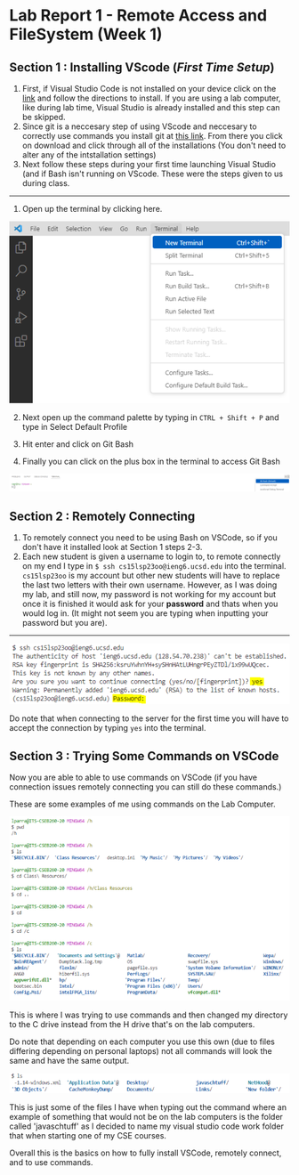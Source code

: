 # Lab Report 1 - Remote Access and FileSystem (Week 1)

## Section 1 : Installing VScode (*First Time Setup*)
1. First, if Visual Studio Code is not installed on your device click on the [link](https://code.visualstudio.com/) and follow the directions to install. If you are using a lab computer, like during lab time, Visual Studio is already installed and this step can be skipped.
2. Since git is a neccesary step of using VScode and neccesary to correctly use commands you install git at [this link](https://gitforwindows.org/). From there you click on download and click through all of the installations (You don't need to alter any of the intstallation settings)
3. Next follow these steps during your first time launching Visual Studio (and if Bash isn't running on VScode. These were the steps given to us during class.

--- 
1. Open up the terminal by clicking here.

![Image](RedoingSteps1.PNG)

2. Next open up the command palette by typing in `CTRL + Shift + P` and type in Select Default Profile

3. Hit enter and click on Git Bash

4. Finally you can click on the plus box in the terminal to access Git Bash

![Image](RedoingSteps4.PNG)


## Section 2 : Remotely Connecting
1. To remotely connect you need to be using Bash on VSCode, so if you don't have it installed look at Section 1 steps 2-3.
2. Each new student is given a username to login to, to remote connectly on my end I type in 
` $ ssh cs15lsp23oo@ieng6.ucsd.edu ` into the terminal. ` cs15lsp23oo ` is my account but other new students will have to replace the last two letters with their own username. However, as I was doing my lab, and still now, my password is not working for my account but once it is finished it would ask for your **password** and thats when you would log in. (It might not seem you are typing when inputting your password but you are).
---
![Image](StepsFromLecture2.PNG)

Do note that when connecting to the server for the first time you will have to accept the connection by typing `yes` into the terminal. 

## Section 3 : Trying Some Commands on VSCode
Now you are able to able to use commands on VSCode (if you have connection issues remotely connecting you can still do these commands.)

These are some examples of me using commands on the Lab Computer.

![Image](stepsfromlecture3.PNG)

This is where I was trying to use commands and then changed my directory to the C drive instead from the H drive that's on the lab computers.

Do note that depending on each computer you use this own (due to files differing depending on personal laptops) not all commands will look the same and have the same output. 

![Image](StepsFromLecture4.PNG)

This is just some of the files I have when typing out the command where an example of something that would not be on the lab computers is the folder called 'javaschtuff' as I decided to name my visual studio code work folder that when starting one of my CSE courses. 

Overall this is the basics on how to fully install VSCode, remotely connect, and to use commands.
